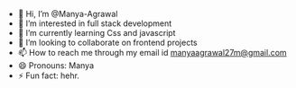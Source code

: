 - 👋 Hi, I’m @Manya-Agrawal
- 👀 I’m interested in full stack development 
- 🌱 I’m currently learning Css and javascript 
- 💞️ I’m looking to collaborate on frontend projects 
- 📫 How to reach me through my email id manyaagrawal27m@gmail.com
- 😄 Pronouns: Manya 
- ⚡ Fun fact: hehr.

<!---
Manya-Agrawal/Manya-Agrawal is a ✨ special ✨ repository because its `README.md` (this file) appears on your GitHub profile.
You can click the Preview link to take a look at your changes.
--->
